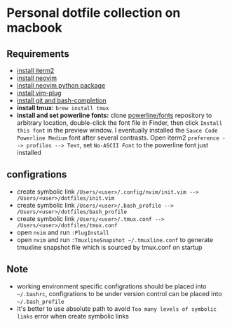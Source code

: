 # Personal dotfile collection on macbook

## Requirements

- [install iterm2](https://www.iterm2.com/)
- [install neovim](https://github.com/neovim/homebrew-neovim/blob/master/README.md)
- [install neovim python package](https://github.com/neovim/python-client)
- [install vim-plug](https://github.com/junegunn/vim-plug#neovim)
- [install git and bash-completion](https://github.com/bobthecow/git-flow-completion/wiki/Install-Bash-git-completion#homebrew)
- **install tmux:** `brew install tmux`
- **install and set powerline fonts:** clone [powerline/fonts](https://github.com/powerline/fonts) repository to arbitrary location, double-click the font file in Finder, then click `Install this font` in the preview window. I eventually installed the `Sauce Code Powerline Medium` font after several contrasts. Open iterm2 `preference --> profiles --> Text`, set `No-ASCII Font` to the powerline font just installed

## configrations

- create symbolic link `/Users/<user>/.config/nvim/init.vim --> /Users/<user>/dotfiles/init.vim`
- create symbolic link `/Users/<user>/.bash_profile --> /Users/<user>/dotfiles/bash_profile`
- create symbolic link `/Users/<user>/.tmux.conf --> /Users/<user>/dotfiles/tmux.conf`
- open `nvim` and run `:PlugInstall`
- open `nvim` and run `:TmuxlineSnapshot ~/.tmuxline.conf` to generate tmuxline snapshot file which is sourced by tmux.conf on startup

## Note

- working environment specific configrations should be placed into `~/.bashrc`, configrations to be under version control can be placed into `~/.bash_profile`
- It's better to use absolute path to avoid `Too many levels of symbolic links` error when create symbolic links
